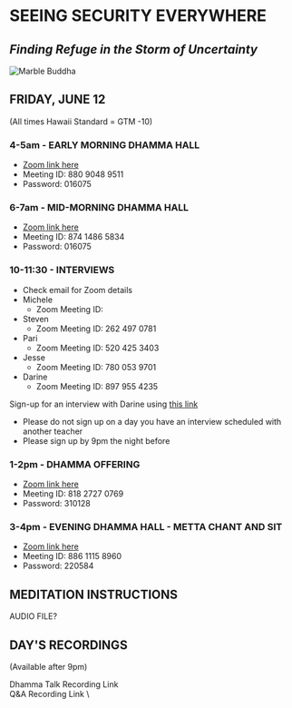 # SEEING SECURITY EVERYWHERE
## *Finding Refuge in the Storm of Uncertainty*

![Marble Buddha](https://storage.googleapis.com/vipassanahawaii-courses/buddha6.jpg)

## FRIDAY, JUNE 12
(All times Hawaii Standard = GTM -10)

### 4-5am - EARLY MORNING DHAMMA HALL
- [Zoom link here](https://us02web.zoom.us/j/88090489511?pwd=VFRXY2hYRys4ZUl2UnR2K1daYnd3UT09)
- Meeting ID: 880 9048 9511
- Password: 016075

### 6-7am - MID-MORNING DHAMMA HALL
- [Zoom link here](https://us02web.zoom.us/j/87414865834?pwd=Nzl2a3d1Y0g1NldpRmkrTWF0Z2pBQT09)
- Meeting ID: 874 1486 5834
- Password: 016075

### 10-11:30 - INTERVIEWS
- Check email for Zoom details
- Michele
  - Zoom Meeting ID:
- Steven
  - Zoom Meeting ID: 262 497 0781
- Pari
  - Zoom Meeting ID: 520 425 3403
- Jesse
  - Zoom Meeting ID: 780 053 9701
- Darine
  - Zoom Meeting ID: 897 955 4235

Sign-up for an interview with Darine using [this link](https://signup.com/go/OnrFSvH)
- Please do not sign up on a day you have an interview scheduled with another teacher
- Please sign up by 9pm the night before

### 1-2pm - DHAMMA OFFERING
- [Zoom link here](https://us02web.zoom.us/j/81827270769?pwd=UFRtbW1vcnprNElpWFNOVFlka2RWZz09)
- Meeting ID: 818 2727 0769
- Password: 310128

### 3-4pm - EVENING DHAMMA HALL - METTA CHANT AND SIT
- [Zoom link here](https://us02web.zoom.us/j/88611158960?pwd=MW5zMjRJTFpYV0l5cTVtUzA3YmI5UT09)
- Meeting ID: 886 1115 8960
- Password: 220584

## MEDITATION INSTRUCTIONS
AUDIO FILE?

## DAY'S RECORDINGS
(Available after 9pm)

Dhamma Talk Recording Link  \
Q&A Recording Link  \
